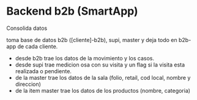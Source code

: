 # Backend b2b (SmartApp)

Consolida datos 

toma base de datos b2b ([cliente]-b2b), supi, master y deja todo en b2b-app de cada cliente.



- desde b2b trae los datos de la movimiento y los casos.
- desde supi trae medicion osa con su visita y un flag si la visita esta realizada o pendiente.
- de la master trae los datos de la sala (folio, retail, cod local, nombre y direccion)
- de la item master trae los datos de los productos (nombre, categoria)
